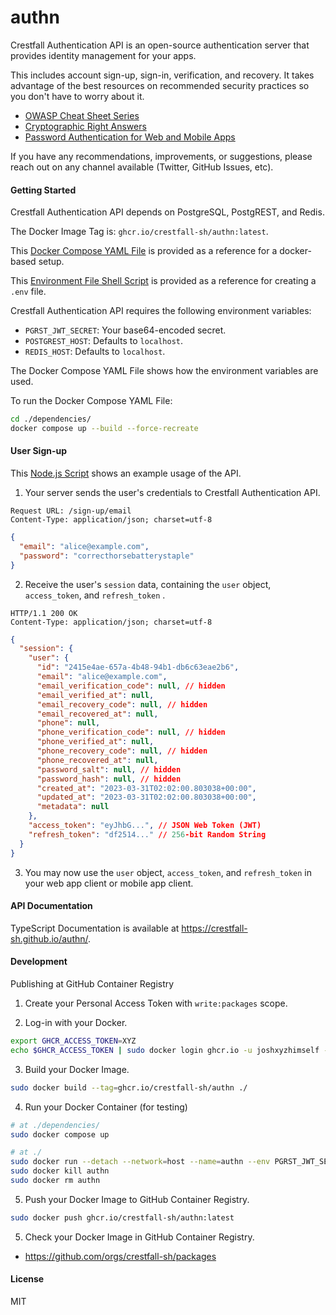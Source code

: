 # authn

Crestfall Authentication API is an open-source authentication server that provides identity management for your apps.

This includes account sign-up, sign-in, verification, and recovery. It takes advantage of the best resources on recommended security practices so you don't have to worry about it.

- [OWASP Cheat Sheet Series](https://cheatsheetseries.owasp.org/)
- [Cryptographic Right Answers](https://latacora.micro.blog/2018/04/03/cryptographic-right-answers.html)
- [Password Authentication for Web and Mobile Apps](https://dchest.com/authbook/)

If you have any recommendations, improvements, or suggestions, please reach out on any channel available (Twitter, GitHub Issues, etc).

#### Getting Started

Crestfall Authentication API depends on PostgreSQL, PostgREST, and Redis.

The Docker Image Tag is: `ghcr.io/crestfall-sh/authn:latest`.

This [Docker Compose YAML File](./dependencies//docker-compose.yml) is provided as a reference for a docker-based setup.

This [Environment File Shell Script](./env.sh) is provided as a reference for creating a `.env` file.

Crestfall Authentication API requires the following environment variables:

- `PGRST_JWT_SECRET`: Your base64-encoded secret.
- `POSTGREST_HOST`: Defaults to `localhost`.
- `REDIS_HOST`: Defaults to `localhost`.

The Docker Compose YAML File shows how the environment variables are used.

To run the Docker Compose YAML File:

```sh
cd ./dependencies/
docker compose up --build --force-recreate
```

#### User Sign-up

This [Node.js Script](./index.test.mjs) shows an example usage of the API.

1. Your server sends the user's credentials to Crestfall Authentication API.

```
Request URL: /sign-up/email
Content-Type: application/json; charset=utf-8
```

```json
{
  "email": "alice@example.com",
  "password": "correcthorsebatterystaple"
}
```

2. Receive the user's `session` data, containing the `user` object, `access_token`, and `refresh_token` .

```
HTTP/1.1 200 OK
Content-Type: application/json; charset=utf-8
```

```json
{
  "session": {
    "user": {
      "id": "2415e4ae-657a-4b48-94b1-db6c63eae2b6",
      "email": "alice@example.com",
      "email_verification_code": null, // hidden
      "email_verified_at": null,
      "email_recovery_code": null, // hidden
      "email_recovered_at": null,
      "phone": null,
      "phone_verification_code": null, // hidden
      "phone_verified_at": null,
      "phone_recovery_code": null, // hidden
      "phone_recovered_at": null,
      "password_salt": null, // hidden
      "password_hash": null, // hidden
      "created_at": "2023-03-31T02:02:00.803038+00:00",
      "updated_at": "2023-03-31T02:02:00.803038+00:00",
      "metadata": null
    },
    "access_token": "eyJhbG...", // JSON Web Token (JWT)
    "refresh_token": "df2514..." // 256-bit Random String
  }
}
```

3. You may now use the `user` object, `access_token`, and `refresh_token` in your web app client or mobile app client.

#### API Documentation

TypeScript Documentation is available at https://crestfall-sh.github.io/authn/.

#### Development

Publishing at GitHub Container Registry

1. Create your Personal Access Token with `write:packages` scope.

2. Log-in with your Docker.

```sh
export GHCR_ACCESS_TOKEN=XYZ
echo $GHCR_ACCESS_TOKEN | sudo docker login ghcr.io -u joshxyzhimself --password-stdin
```

3. Build your Docker Image.

```sh
sudo docker build --tag=ghcr.io/crestfall-sh/authn ./
```

4. Run your Docker Container (for testing)

```sh
# at ./dependencies/
sudo docker compose up
```

```sh
# at ./
sudo docker run --detach --network=host --name=authn --env PGRST_JWT_SECRET=4JLbS4XURTDIxQI6/2Rdw5pEkDuRxwjRZ6h0hsRxuIk= ghcr.io/crestfall-sh/authn
sudo docker kill authn
sudo docker rm authn
```

5. Push your Docker Image to GitHub Container Registry.

```sh
sudo docker push ghcr.io/crestfall-sh/authn:latest
```

5. Check your Docker Image in GitHub Container Registry.

- https://github.com/orgs/crestfall-sh/packages

#### License

MIT
